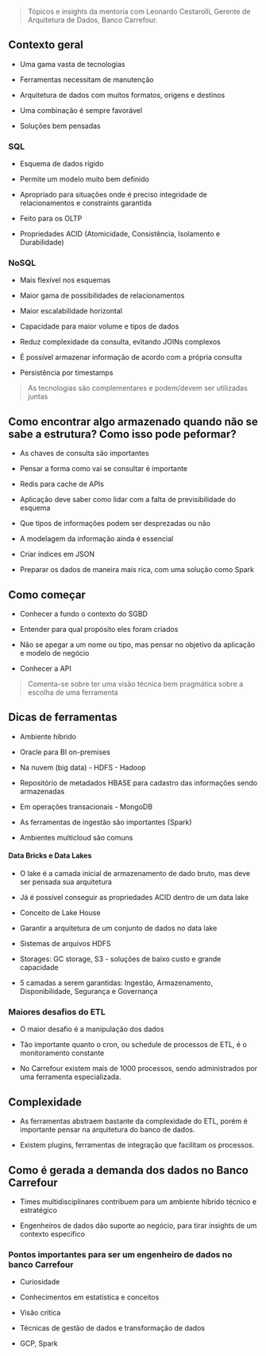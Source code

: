 > Tópicos e insights da mentoria com Leonardo Cestarolli, Gerente de Arquitetura de Dados, Banco Carrefour.

## Contexto geral

- Uma gama vasta de tecnologias
  
- Ferramentas necessitam de manutenção
  
- Arquitetura de dados com muitos formatos, origens e destinos
  
- Uma combinação é sempre favorável
  
- Soluções bem pensadas
  

### SQL

- Esquema de dados rígido
  
- Permite um modelo muito bem definido
  
- Apropriado para situações onde é preciso integridade de relacionamentos e constraints garantida
  
- Feito para os OLTP
  
- Propriedades ACID (Atomicidade, Consistência, Isolamento e Durabilidade)
  

### NoSQL

- Mais flexível nos esquemas
  
- Maior gama de possibilidades de relacionamentos
  
- Maior escalabilidade horizontal
  
- Capacidade para maior volume e tipos de dados
  
- Reduz complexidade da consulta, evitando JOINs complexos
  
- É possível armazenar informação de acordo com a própria consulta
  
- Persistência por timestamps
  

> As tecnologias são complementares e podem/devem ser utilizadas juntas

## Como encontrar algo armazenado quando não se sabe a estrutura? Como isso pode peformar?

- As chaves de consulta são importantes
  
- Pensar a forma como vai se consultar é importante
  
- Redis para cache de APIs
  
- Aplicação deve saber como lidar com a falta de previsibilidade do esquema
  
- Que tipos de informações podem ser desprezadas ou não
  
- A modelagem da informação ainda é essencial
  
- Criar índices em JSON
  
- Preparar os dados de maneira mais rica, com uma solução como Spark
  

## Como começar

- Conhecer a fundo o contexto do SGBD
  
- Entender para qual propósito eles foram criados
  
- Não se apegar a um nome ou tipo, mas pensar no objetivo da aplicação e modelo de negócio
  
- Conhecer a API
  

> Comenta-se sobre ter uma visão técnica bem pragmática sobre a escolha de uma ferramenta

##

## Dicas de ferramentas

- Ambiente híbrido
  
- Oracle para BI on-premises
  
- Na nuvem (big data) - HDFS - Hadoop
  
- Repositório de metadados HBASE para cadastro das informações sendo armazenadas
  
- Em operações transacionais - MongoDB
  
- As ferramentas de ingestão são importantes (Spark)
  
- Ambientes multicloud são comuns
  

#### Data Bricks e Data Lakes

- O lake é a camada inicial de armazenamento de dado bruto, mas deve ser pensada sua arquitetura
  
- Já é possível conseguir as propriedades ACID dentro de um data lake
  
- Conceito de Lake House
  
- Garantir a arquitetura de um conjunto de dados no data lake
  
- Sistemas de arquivos HDFS
  
- Storages: GC storage, S3 - soluções de baixo custo e grande capacidade
  
- 5 camadas a serem garantidas: Ingestão, Armazenamento, Disponibilidade, Segurança e Governança
  

### Maiores desafios do ETL

- O maior desafio é a manipulação dos dados
  
- Tão importante quanto o cron, ou schedule de processos de ETL, é o monitoramento constante
  
- No Carrefour existem mais de 1000 processos, sendo administrados por uma ferramenta especializada.
  

## Complexidade

- As ferramentas abstraem bastante da complexidade do ETL, porém é importante pensar na arquitetura do banco de dados.
  
- Existem plugins, ferramentas de integração que facilitam os processos.
  

## Como é gerada a demanda dos dados no Banco Carrefour

- Times multidisciplinares contribuem para um ambiente híbrido técnico e estratégico
  
- Engenheiros de dados dão suporte ao negócio, para tirar insights de um contexto específico
  

### Pontos importantes para ser um engenheiro de dados no banco Carrefour

- Curiosidade
  
- Conhecimentos em estatística e conceitos
  
- Visão crítica
  
- Técnicas de gestão de dados e transformação de dados
  
- GCP, Spark
